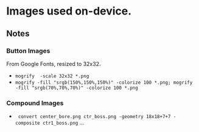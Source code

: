# Images used on-device.

## Notes
### Button Images

From Google Fonts, resized to 32x32.

* `mogrify  -scale 32x32 *.png`
* `mogrify -fill "srgb(150%,150%,150%)" -colorize 100 *.png; mogrify  -fill "srgb(70%,70%,70%)" -colorize 100 *.png`

### Compound Images

* ` convert center_bore.png ctr_boss.png -geometry 18x18+7+7 -composite ctr1_boss.png` ...
